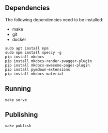 ## Dependencies

The following dependencies need to be installed:

- make
- git
- docker


```
sudo apt install npm
sudo npm install speccy -g 
pip install mkdocs
pip install mkdocs-render-swagger-plugin
pip install mkdocs-awesome-pages-plugin
pip install pymdown-extensions
pip install mkdocs-material
```

## Running

```
make serve
```

## Publishing

```
make publish
```
